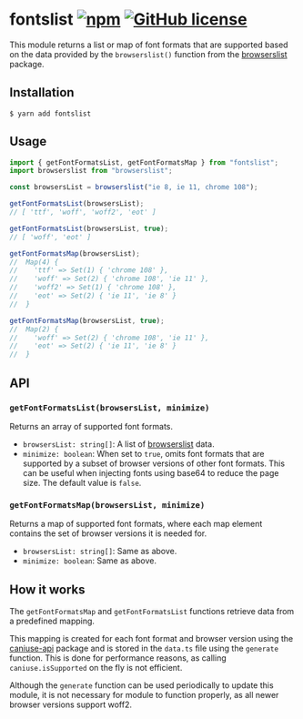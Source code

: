 # fontslist [![npm](https://img.shields.io/npm/v/fontslist)](https://www.npmjs.com/package/fontslist) [![GitHub license](https://img.shields.io/badge/license-MIT-blue.svg?style=flat-square)](https://github.com/coremyslo/fontslist/blob/master/LICENSE)

This module returns a list or map of font formats that are supported based on the data provided by the `browserslist()` function from the [browserslist](https://github.com/browserslist/browserslist) package.

## Installation

```shell
$ yarn add fontslist
```

## Usage

```typescript
import { getFontFormatsList, getFontFormatsMap } from "fontslist";
import browserslist from "browserslist";

const browsersList = browserslist("ie 8, ie 11, chrome 108");

getFontFormatsList(browsersList);
// [ 'ttf', 'woff', 'woff2', 'eot' ]

getFontFormatsList(browsersList, true);
// [ 'woff', 'eot' ]

getFontFormatsMap(browsersList);
//  Map(4) {
//    'ttf' => Set(1) { 'chrome 108' },
//    'woff' => Set(2) { 'chrome 108', 'ie 11' },
//    'woff2' => Set(1) { 'chrome 108' },
//    'eot' => Set(2) { 'ie 11', 'ie 8' }
//  }

getFontFormatsMap(browsersList, true);
//  Map(2) {
//    'woff' => Set(2) { 'chrome 108', 'ie 11' },
//    'eot' => Set(2) { 'ie 11', 'ie 8' }
//  }
```

## API
### `getFontFormatsList(browsersList, minimize)`
Returns an array of supported font formats.
* `browsersList: string[]`: A list of [browserslist](https://github.com/browserslist/browserslist) data.
* `minimize: boolean`: When set to `true`, omits font formats that are supported by a subset of browser versions of other font formats. This can be useful when injecting fonts using base64 to reduce the page size. The default value is `false`.
### `getFontFormatsMap(browsersList, minimize)`
Returns a map of supported font formats, where each map element contains the set of browser versions it is needed for.
* `browsersList: string[]`: Same as above.
* `minimize: boolean`: Same as above.

## How it works
The `getFontFormatsMap` and `getFontFormatsList` functions retrieve data from a predefined mapping.

This mapping is created for each font format and browser version using the [caniuse-api](https://www.npmjs.com/package/caniuse-api) package and is stored in the `data.ts` file using the `generate` function. This is done for performance reasons, as calling `caniuse.isSupported` on the fly is not efficient.

Although the `generate` function can be used periodically to update this module, it is not necessary for module to function properly, as all newer browser versions support woff2.
